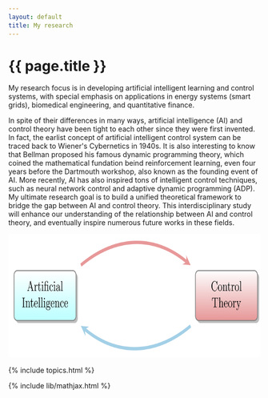 ```yaml
---
layout: default
title: My research
---
```


<!-- <div class="blurb"> -->

<h1>{{ page.title }}</h1>

My research focus is in developing artificial intelligent learning and control systems, with special emphasis on applications in energy systems (smart grids), biomedical engineering, and quantitative finance. 

In spite of their differences in many ways, artificial intelligence (AI) and control theory have been tight to each other since they were first invented. In fact, the earlist concept of artificial intelligent control system can be traced back to Wiener's Cybernetics in 1940s. It is also interesting to know that Bellman proposed his famous dynamic programming theory, which coined the mathematical fundation beind reinforcement learning, even four years before the Dartmouth workshop, also known as the founding event of AI. More recently, AI has also inspired tons of intelligent control techniques, such as neural network control and adaptive dynamic programming (ADP). My ultimate research goal is to build a unified theoretical framework to bridge the gap between AI and control theory. This interdisciplinary study will enhance our understanding of the relationship between AI and control theory, and eventually inspire numerous future works in these fields. 

<!--- My research interest is in dynamic programming theory with special focus on its applications in reinforcenemnt learning, adaptive optimal control, and stochastic optimization, to name a few. -->

<!--- its My research topic is called adaptive dynamic programming (ADP). This is a new research direction that involves different disciplines such as data science, reinforcement learning, optimization and stochastic control. Roughly speaking, we aim at developing a new artificial intelligence method for more general systems that can be used in applications including trading models, robotics, and power systems. 	-->

<!--- Our method is fundamentally based on RL theory. However, different from traditional RL methods, we take into account both stability and robustness in our algorithm. -->
<div class="bottom-wide">
<p align="center">
<img src="/images/smart_circle.jpg" style="width:555px;height:247px;">
</p>
</div>

{% include topics.html %}
	

{% include lib/mathjax.html %}



